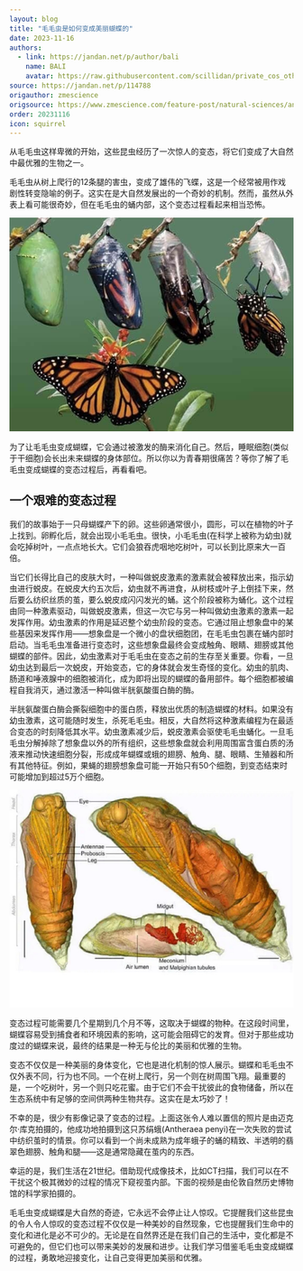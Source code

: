 ```yaml
---
layout: blog
title: "毛毛虫是如何变成美丽蝴蝶的"
date: 2023-11-16
authors:
  - link: https://jandan.net/p/author/bali
    name: BALI
    avatar: https://raw.githubusercontent.com/scillidan/private_cos_others/main/avater/jin_grey.png
source: https://jandan.net/p/114788
origauthor: zmescience
origsource: https://www.zmescience.com/feature-post/natural-sciences/animals/invertebrates/how-caterpillar-turn-butterfly-0534534/
order: 20231116
icon: squirrel
---
```


从毛毛虫这样卑微的开始，这些昆虫经历了一次惊人的变态，将它们变成了大自然中最优雅的生物之一。

毛毛虫从树上爬行的12条腿的害虫，变成了雄伟的飞蝶，这是一个经常被用作戏剧性转变隐喻的例子。这实在是大自然发展出的一个奇妙的机制。然而，虽然从外表上看可能很奇妙，但在毛毛虫的蛹内部，这个变态过程看起来相当恐怖。

![](media/114788_01.jpg)

为了让毛毛虫变成蝴蝶，它会通过被激发的酶来消化自己。然后，睡眠细胞(类似于干细胞)会长出未来蝴蝶的身体部位。所以你以为青春期很痛苦？等你了解了毛毛虫变成蝴蝶的变态过程后，再看看吧。

## 一个艰难的变态过程

我们的故事始于一只母蝴蝶产下的卵。这些卵通常很小，圆形，可以在植物的叶子上找到。卵孵化后，就会出现小毛毛虫。很快，小毛毛虫(在科学上被称为幼虫)就会吃掉树叶，一点点地长大。它们会狼吞虎咽地吃树叶，可以长到比原来大一百倍。

当它们长得比自己的皮肤大时，一种叫做蜕皮激素的激素就会被释放出来，指示幼虫进行蜕皮。在蜕皮大约五次后，幼虫就不再进食，从树枝或叶子上倒挂下来，然后要么纺织丝质的茧，要么蜕皮成闪闪发光的蛹。这个阶段被称为蛹化。这个过程由同一种激素驱动，叫做蜕皮激素，但这一次它与另一种叫做幼虫激素的激素一起发挥作用。幼虫激素的作用是延迟整个幼虫阶段的变态。它通过阻止想象盘中的某些基因来发挥作用——想象盘是一个微小的盘状细胞团，在毛毛虫包裹在蛹内部时启动。当毛毛虫准备进行变态时，这些想象盘最终会变成触角、眼睛、翅膀或其他蝴蝶的部件。因此，幼虫激素对于毛毛虫在变态之前的生存至关重要。你看，一旦幼虫达到最后一次蜕皮，开始变态，它的身体就会发生奇怪的变化。幼虫的肌肉、肠道和唾液腺中的细胞被消化，成为即将出现的蝴蝶的备用部件。每个细胞都被编程自我消灭，通过激活一种叫做半胱氨酸蛋白酶的酶。

半胱氨酸蛋白酶会撕裂细胞中的蛋白质，释放出优质的制造蝴蝶的材料。如果没有幼虫激素，这可能随时发生，杀死毛毛虫。相反，大自然将这种激素编程为在最适合变态的时刻降低其水平。幼虫激素减少后，蜕皮激素会驱使毛毛虫蛹化。一旦毛毛虫分解掉除了想象盘以外的所有组织，这些想象盘就会利用周围富含蛋白质的汤液来推动快速细胞分裂，形成成年蝴蝶或蛾的翅膀、触角、腿、眼睛、生殖器和所有其他特征。例如，果蝇的翅膀想象盘可能一开始只有50个细胞，到变态结束时可能增加到超过5万个细胞。

![](media/114788_02.jpg)

变态过程可能需要几个星期到几个月不等，这取决于蝴蝶的物种。在这段时间里，蝴蝶容易受到捕食者和环境因素的影响，这可能会阻碍它的发育。但对于那些成功度过的蝴蝶来说，最终的结果是一种无与伦比的美丽和优雅的生物。

变态不仅仅是一种美丽的身体变化，它也是进化机制的惊人展示。蝴蝶和毛毛虫不仅外表不同，行为也不同。一个在树上爬行，另一个则在树周围飞翔。最重要的是，一个吃树叶，另一个则只吃花蜜。由于它们不会干扰彼此的食物储备，所以在生态系统中有足够的空间供两种生物共存。这实在是太巧妙了！

不幸的是，很少有影像记录了变态的过程。上面这张令人难以置信的照片是由迈克尔·库克拍摄的，他成功地拍摄到这只苏绢蛾(Antheraea penyi)在一次失败的尝试中纺织茧时的情景。你可以看到一个尚未成熟为成年蛾子的蛹的精致、半透明的翡翠色翅膀、触角和腿——这是通常隐藏在茧内的东西。

幸运的是，我们生活在21世纪。借助现代成像技术，比如CT扫描，我们可以在不干扰这个极其微妙的过程的情况下窥视茧内部。下面的视频是由伦敦自然历史博物馆的科学家拍摄的。

毛毛虫变成蝴蝶是大自然的奇迹，它永远不会停止让人惊叹。它提醒我们这些昆虫的令人令人惊叹的变态过程不仅仅是一种美妙的自然现象，它也提醒我们生命中的变化和进化是必不可少的。无论是在自然界还是在我们自己的生活中，变化都是不可避免的，但它们也可以带来美妙的发展和进步。让我们学习借鉴毛毛虫变成蝴蝶的过程，勇敢地迎接变化，让自己变得更加美丽和优雅。